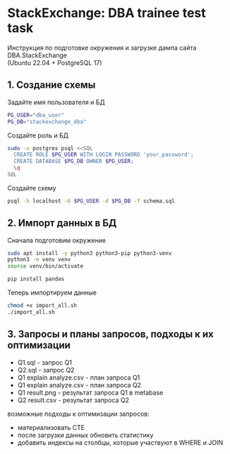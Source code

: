 # StackExchange: DBA trainee test task

Инструкция по подготовке окружения и загрузке дампа сайта DBA.StackExchange  
(Ubuntu 22.04 + PostgreSQL 17)
## 1. Создание схемы
Задайте имя пользователя и БД
```bash
PG_USER="dba_user"
PG_DB="stackexchange_dba"
```
Создайте роль и БД
```bash
sudo -u postgres psql <<SQL
  CREATE ROLE $PG_USER WITH LOGIN PASSWORD 'your_password';
  CREATE DATABASE $PG_DB OWNER $PG_USER;
  \q
SQL
```
Создайте схему
```bash
psql -h localhost -U $PG_USER -d $PG_DB -f schema.sql
```
## 2. Импорт данных в БД
Сначала подготовим окружение
```bash
sudo apt install -y python3 python3-pip python3-venv
python3 -m venv venv
source venv/bin/activate

pip install pandas
```
Теперь импортируем данные
```bash
chmod +x import_all.sh
./import_all.sh
```
## 3. Запросы и планы запросов, подходы к их оптимизации
- Q1.sql - запрос Q1
- Q2.sql - запрос Q2
- Q1 explain analyze.csv - план запроса Q1
- Q1 explain analyze.csv - план запроса Q2
- Q1 result.png - результат запроса Q1 в metabase
- Q2 result.csv - результат запроса Q2

возможные подходы к оптимизации запросов: 
- материализовать CTE
- после загрузки данных обновить статистику
- добавить индексы на столбцы, которые участвуют в WHERE и JOIN